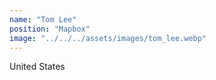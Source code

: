 ```yaml
---
name: "Tom Lee"
position: "Mapbox"
image: "../../../assets/images/tom_lee.webp"
---
```


United States
